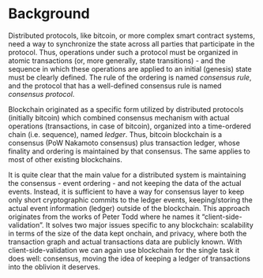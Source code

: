 # Background

Distributed protocols, like bitcoin, or more complex smart contract systems, need a way to synchronize the state across all parties that participate in the protocol. Thus, operations under such a protocol must be organized in atomic transactions (or, more generally, state transitions) - and the sequence in which these operations are applied to an initial (genesis) state must be clearly defined. The rule of the ordering is named _consensus rule_, and the protocol that has a well-defined consensus rule is named _consensus protocol_.

Blockchain originated as a specific form utilized by distributed protocols (initially bitcoin) which combined consensus mechanism with actual operations (transactions, in case of bitcoin), organized into a time-ordered chain (i.e. sequence), named _ledger_. Thus, bitcoin blockchain is a consensus (PoW Nakamoto consensus) plus transaction ledger, whose finality and ordering is maintained by that consensus. The same applies to most of other existing blockchains.

It is quite clear that the main value for a distributed system is maintaining the consensus - event ordering - and not keeping the data of the actual events. Instead, it is sufficient to have a way for consensus layer to keep only short cryptographic commits to the ledger events, keeping/storing the actual event information (ledger) outside of the blockchain. This approach originates from the works of Peter Todd where he names it “client-side-validation”. It solves two major issues specific to any blockchain: scalability in terms of the size of the data kept onchain, and privacy, where both the transaction graph and actual transactions data are publicly known. With client-side-validation we can again use blockchain for the single task it does well: consensus, moving the idea of keeping a ledger of transactions into the oblivion it deserves.
